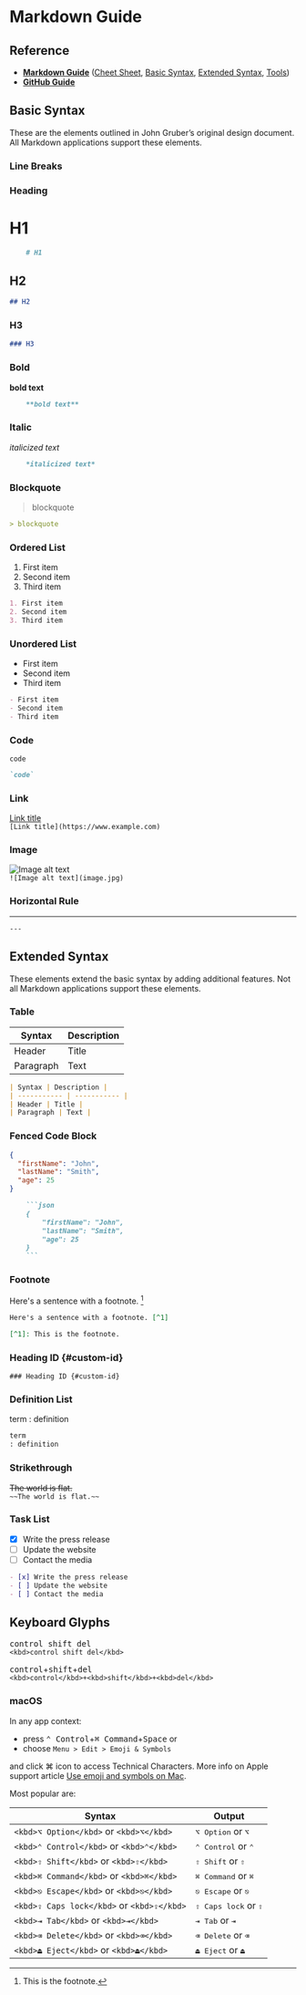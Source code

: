 # Markdown Guide

## Reference
- **[Markdown Guide](https://www.markdownguide.org/)** ([Cheet Sheet](https://www.markdownguide.org/cheat-sheet/), [Basic Syntax](https://www.markdownguide.org/basic-syntax/), [Extended Syntax](https://www.markdownguide.org/extended-syntax/), [Tools](https://www.markdownguide.org/tools/))
- **[GitHub Guide](https://docs.github.com/en/github/writing-on-github)**

## Basic Syntax

These are the elements outlined in John Gruber’s original design document. All Markdown applications support these elements.

### Line Breaks

### Heading
# H1
```markdown
    # H1
```
## H2
```markdown
## H2
```
### H3
```markdown
### H3
```

### Bold

**bold text**
```markdown
    **bold text**
```

### Italic

*italicized text*
```markdown
    *italicized text*
```

### Blockquote

> blockquote
```markdown
> blockquote
```

### Ordered List

1. First item
2. Second item
3. Third item

```markdown
1. First item
2. Second item
3. Third item
```

### Unordered List

- First item
- Second item
- Third item

```markdown
- First item
- Second item
- Third item
```

### Code

`code`
```markdown
`code`
```
### Link

[Link title](https://www.example.com)\
`[Link title](https://www.example.com)`

### Image

![Image alt text](image.jpg)\
`![Image alt text](image.jpg)`

### Horizontal Rule

---
`---`

## Extended Syntax

These elements extend the basic syntax by adding additional features. Not all Markdown applications support these elements.

### Table

| Syntax | Description |
| ----------- | ----------- |
| Header | Title |
| Paragraph | Text |

```markdown
| Syntax | Description |
| ----------- | ----------- |
| Header | Title |
| Paragraph | Text |
```
### Fenced Code Block

```json
{
  "firstName": "John",
  "lastName": "Smith",
  "age": 25
}
```

```markdown
    ```json
    {
        "firstName": "John",
        "lastName": "Smith",
        "age": 25
    }
    ```
```

### Footnote

Here's a sentence with a footnote. [^1]

[^1]: This is the footnote.

```markdown
Here's a sentence with a footnote. [^1]

[^1]: This is the footnote.
```

### Heading ID {#custom-id}
`### Heading ID {#custom-id}`

### Definition List

term
: definition

```markdown
term
: definition
```

### Strikethrough

~~The world is flat.~~\
`~~The world is flat.~~`

### Task List

- [x] Write the press release
- [ ] Update the website
- [ ] Contact the media

```markdown
- [x] Write the press release
- [ ] Update the website
- [ ] Contact the media
```

## Keyboard Glyphs

<kbd>control shift del</kbd>\
`<kbd>control shift del</kbd>`

<kbd>control</kbd>+<kbd>shift</kbd>+<kbd>del</kbd>\
`<kbd>control</kbd>+<kbd>shift</kbd>+<kbd>del</kbd>`

### macOS
In any app context:
- press <kbd>⌃ Control</kbd>+<kbd>⌘ Command</kbd>+<kbd>Space</kbd> or
- choose `Menu > Edit > Emoji & Symbols`

and click ⌘ icon to access Technical Characters. More info on Apple support article [Use emoji and symbols on Mac](https://support.apple.com/guide/mac-help/use-emoji-and-symbols-on-mac-mchlp1560/mac).

Most popular are:

| Syntax | Output |
| --- | --- |
| `<kbd>⌥ Option</kbd>` or `<kbd>⌥</kbd>` | <kbd>⌥ Option</kbd> or <kbd>⌥</kbd> |
| `<kbd>⌃ Control</kbd>` or `<kbd>⌃</kbd>` | <kbd>⌃ Control</kbd> or <kbd>⌃</kbd> |
| `<kbd>⇧ Shift</kbd>` or `<kbd>⇧</kbd>` | <kbd>⇧ Shift</kbd> or <kbd>⇧</kbd> |
| `<kbd>⌘ Command</kbd>` or `<kbd>⌘</kbd>` | <kbd>⌘ Command</kbd> or <kbd>⌘</kbd> |
| `<kbd>⎋ Escape</kbd>` or `<kbd>⎋</kbd>` | <kbd>⎋ Escape</kbd> or <kbd>⎋</kbd> |
| `<kbd>⇪ Caps lock</kbd>` or `<kbd>⇪</kbd>` | <kbd>⇪ Caps lock</kbd> or <kbd>⇪</kbd> |
| `<kbd>⇥ Tab</kbd>` or `<kbd>⇥</kbd>` | <kbd>⇥ Tab</kbd> or <kbd>⇥</kbd> |
| `<kbd>⌫ Delete</kbd>` or `<kbd>⌫</kbd>` | <kbd>⌫ Delete</kbd> or <kbd>⌫</kbd> |
| `<kbd>⏏︎ Eject</kbd>` or `<kbd>⏏︎</kbd>` | <kbd>⏏︎ Eject</kbd> or <kbd>⏏︎</kbd> |
